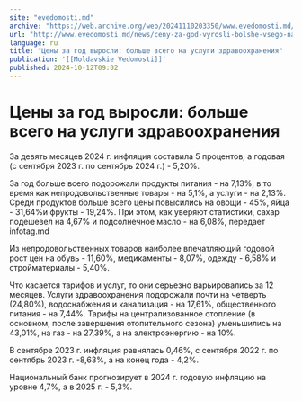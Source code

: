 ```yaml
---
site: "evedomosti.md"
archive: "https://web.archive.org/web/20241110203350/www.evedomosti.md/news/ceny-za-god-vyrosli-bolshe-vsego-na-uslugi-zdravoohraneniya"
url: "http://www.evedomosti.md/news/ceny-za-god-vyrosli-bolshe-vsego-na-uslugi-zdravoohraneniya"
language: ru
title: "Цены за год выросли: больше всего на услуги здравоохранения"
publication: '[[Moldavskie Vedomosti]]'
published: 2024-10-12T09:02
---
```


# Цены за год выросли: больше всего на услуги здравоохранения

За девять месяцев 2024 г. инфляция составила 5 процентов, а годовая (с сентября 2023 г. по сентябрь 2024 г.) - 5,20%.

За год больше всего подорожали продукты питания - на 7,13%, в то время как непродовольственные товары - на 5,1%, а услуги - на 2,13%. Среди продуктов больше всего цены повысились на овощи - 45%, яйца - 31,64%и фрукты - 19,24%. При этом, как уверяют статистики, сахар подешевел на 4,67% и подсолнечное масло - на 6,08%, передает infotag.md

Из непродовольственных товаров наиболее впечатляющий годовой рост цен на обувь - 11,60%, медикаменты - 8,07%, одежду - 6,58% и стройматериалы - 5,40%.

Что касается тарифов и услуг, то они серьезно варьировались за 12 месяцев. Услуги здравоохранения подорожали почти на четверть (24,80%), водоснабжения и канализация - на 17,61%, общественного питания - на 7,44%. Тарифы на централизованное отопление (в основном, после завершения отопительного сезона) уменьшились на 43,01%, на газ - на 27,39%, а на электроэнергию - на 10%.

В сентябре 2023 г. инфляция равнялась 0,46%, с сентября 2022 г. по сентябрь 2023 г. -8,63%, а на конец года - 4,2%.

Национальный банк прогнозирует в 2024 г. годовую инфляцию на уровне 4,7%, а в 2025 г. - 5,3%.